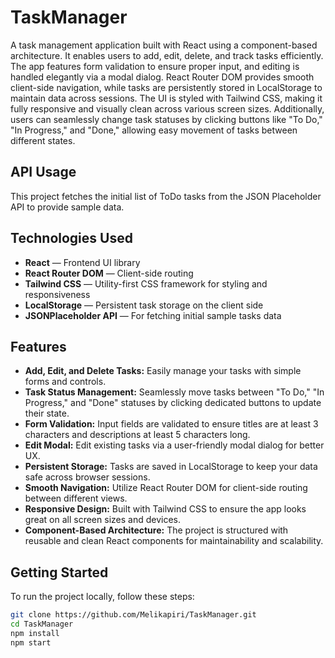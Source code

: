 # TaskManager
A task management application built with React using a component-based architecture. It enables users to add, edit, delete, and track tasks efficiently. The app features form validation to ensure proper input, and editing is handled elegantly via a modal dialog. React Router DOM provides smooth client-side navigation, while tasks are persistently stored in LocalStorage to maintain data across sessions. The UI is styled with Tailwind CSS, making it fully responsive and visually clean across various screen sizes. Additionally, users can seamlessly change task statuses by clicking buttons like "To Do," "In Progress," and "Done," allowing easy movement of tasks between different states.

## API Usage
This project fetches the initial list of ToDo tasks from the JSON Placeholder API to provide sample data.

## Technologies Used

- **React** — Frontend UI library
- **React Router DOM** — Client-side routing
- **Tailwind CSS** — Utility-first CSS framework for styling and responsiveness
- **LocalStorage** — Persistent task storage on the client side
- **JSONPlaceholder API** — For fetching initial sample tasks data


## Features

- **Add, Edit, and Delete Tasks:** Easily manage your tasks with simple forms and controls.
- **Task Status Management:** Seamlessly move tasks between "To Do," "In Progress," and "Done" statuses by clicking dedicated buttons to update their state.
- **Form Validation:** Input fields are validated to ensure titles are at least 3 characters and descriptions at least 5 characters long.
- **Edit Modal:** Edit existing tasks via a user-friendly modal dialog for better UX.
- **Persistent Storage:** Tasks are saved in LocalStorage to keep your data safe across browser sessions.
- **Smooth Navigation:** Utilize React Router DOM for client-side routing between different views.
- **Responsive Design:** Built with Tailwind CSS to ensure the app looks great on all screen sizes and devices.
- **Component-Based Architecture:** The project is structured with reusable and clean React components for maintainability and scalability.



## Getting Started

To run the project locally, follow these steps:

```bash
git clone https://github.com/Melikapiri/TaskManager.git
cd TaskManager
npm install
npm start
